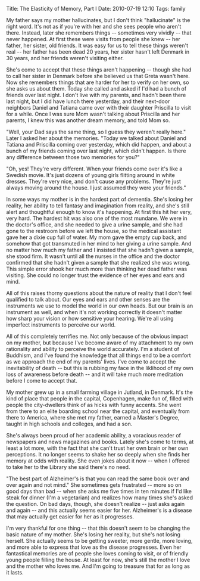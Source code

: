 Title: The Elasticity of Memory, Part I
Date: 2010-07-19 12:10
Tags: family

My father says my mother hallucinates, but I don't think "hallucinate"
is the right word. It's not as if you're with her and she sees people
who aren't there. Instead, later she remembers things -- sometimes very
vividly -- that never happened. At first these were visits from people
she knew -- her father, her sister, old friends. It was easy for us to
tell these things weren't real -- her father has been dead 20 years, her
sister hasn't left Denmark in 30 years, and her friends weren't visiting
either.

She's come to accept that these things aren't happening -- though she
had to call her sister in Denmark before she believed us that Greta
wasn't here. Now she remembers things that are harder for her to verify
on her own, so she asks us about them. Today she called and asked if I'd
had a bunch of friends over last night. I don't live with my parents,
and hadn't been there last night, but I did have lunch there yesterday,
and their next-door neighbors Daniel and Tatiana came over with their
daughter Priscilla to visit for a while. Once I was sure Mom wasn't
talking about Priscilla and her parents, I knew this was another dream
memory, and told Mom so.

"Well, your Dad says the same thing, so I guess they weren't really
here." Later I asked her about the memories. "Today we talked about
Daniel and Tatiana and Priscilla coming over yesterday, which did
happen, and about a bunch of my friends coming over last night, which
didn't happen. Is there any difference between those two memories for
you?"

"Oh, yes! They're very different. When your friends come over it's like
a Swedish movie. It's just dozens of young girls flitting around in
white dresses. They're very nice, and don't cause any problems. They're
just always moving around the house. I just assumed they were your
friends."

In some ways my mother is in the hardest part of dementia. She's losing
her reality, her ability to tell fantasy and imagination from reality,
and she's still alert and thoughtful enough to know it's happening. At
first this hit her very, very hard. The hardest hit was also one of the
most mundane. We were in the doctor's office, and she needed to give a
urine sample, and she had gone to the restroom before we left the house,
so the medical assistant gave her a dixie cup full of water. My mom gave
the empty cup back, and somehow that got transmuted in her mind to her
giving a urine sample. And no matter how much my father and I insisted
that she hadn't given a sample, she stood firm. It wasn't until all the
nurses in the office and the doctor confirmed that she hadn't given a
sample that she realized she was wrong. This simple error shook her much
more than thinking her dead father was visiting. She could no longer
trust the evidence of her eyes and ears and mind.

All of this raises thorny questions about the nature of reality that I
don't feel qualified to talk about. Our eyes and ears and other senses
are the instruments we use to model the world in our own heads. But our
brain is an instrument as well, and when it's not working correctly it
doesn't matter how sharp your vision or how sensitive your hearing.
We're all using imperfect instruments to perceive our world.

All of this completely terrifies me. Not only because of the obvious
impact on my mother, but because I've become aware of my attachment to
my own rationality and ability to perceive the world accurately. I'm a
student of Buddhism, and I've found the knowledge that all things end to
be a comfort as we approach the end of my parents' lives. I've come to
accept the inevitability of death -- but this is rubbing my face in the
liklihood of my own loss of awareness before death -- and it will take
much more meditation before I come to accept that.

My mother grew up in a small farming village in Jutland, in Denmark.
It's the kind of place that people in the capital, Copenhagen, make fun
of, filled with people the city-dwellers think of as hicks with funny
accents. She went from there to an elite boarding school near the
capital, and eventually from there to America, where she met my father,
earned a Master's Degree, taught in high schools and colleges, and had a
son.

She's always been proud of her academic ability, a voracious reader of
newspapers and news magazines and books. Lately she's come to terms, at
least a lot more, with the fact that she can't trust her own brain or
her own perceptions. It no longer seems to shake her so deeply when she
finds her memory at odds with reality. She even jokes about it now --
when I offered to take her to the Library she said there's no need.

"The best part of Alzheimer's is that you can read the same book over
and over again and not mind." She sometimes gets frustrated -- more so
on good days than bad -- when she asks me five times in ten minutes if
I'd like steak for dinner (I'm a vegetarian) and realizes how many times
she's asked the question. On bad days, though, she doesn't realize --
just asks again and again -- and this actually seems easier for her.
Alzheimer's is a disease that may actually get easier for her as it
progresses.

I'm very thankful for one thing -- that this doesn't seem to be changing
the basic nature of my mother. She's losing her reality, but she's not
losing herself. She actually seems to be getting sweeter, more gentle,
more loving, and more able to express that love as the disease
progresses. Even her fantastical memories are of people she loves coming
to visit, or of friendly young people filling the house. At least for
now, she's still the mother I love and the mother who loves me. And I'm
going to treasure that for as long as it lasts.

